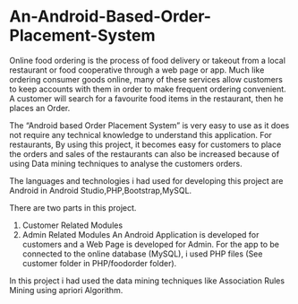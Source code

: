 # An-Android-Based-Order-Placement-System

Online food ordering is the process of food delivery or takeout from a local restaurant or food cooperative through a web page or app. Much like ordering consumer goods online, many of these services allow customers to keep accounts with them in order to make frequent ordering convenient. A customer will search for a favourite food items in the restaurant, then he places an Order.

The “Android based Order Placement System” is very easy to use as it does not require any technical knowledge to understand this application. For restaurants, By using this project, it becomes easy for customers to place the orders and sales of the restaurants can also be increased because of using Data mining techniques to analyse the customers orders.

The languages and technologies i had used for developing this project are Android in Android Studio,PHP,Bootstrap,MySQL.

There are two parts in this project.
1.	Customer Related Modules
2.	Admin Related Modules
An Android Application is developed for customers and a Web Page is developed for Admin. For the app to be connected to the online database (MySQL), i used PHP files (See customer folder in PHP/foodorder folder).

In this project i had used the data mining techniques like Association Rules Mining using apriori Algorithm.
